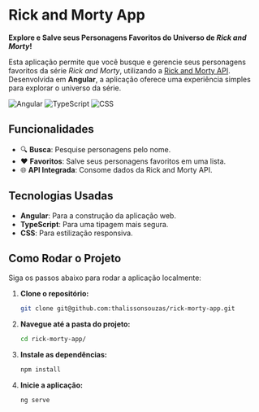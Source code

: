 # Rick and Morty App

 **Explore e Salve seus Personagens Favoritos do Universo de *Rick and Morty*!** 

Esta aplicação permite que você busque e gerencie seus personagens favoritos da série *Rick and Morty*, utilizando a [Rick and Morty API](https://rickandmortyapi.com/). Desenvolvida em **Angular**, a aplicação oferece uma experiência simples para explorar o universo da série.

![Angular](https://img.shields.io/badge/Angular-red?style=flat&logo=angular&logoColor=white) 
![TypeScript](https://img.shields.io/badge/TypeScript-blue?style=flat&logo=typescript&logoColor=white) 
![CSS](https://img.shields.io/badge/CSS-1572B6?style=flat&logo=css3&logoColor=white) 

## Funcionalidades

- 🔍 **Busca**: Pesquise personagens pelo nome.
- ❤️ **Favoritos**: Salve seus personagens favoritos em uma lista.
- 🌐 **API Integrada**: Consome dados da Rick and Morty API.

## Tecnologias Usadas

- **Angular**: Para a construção da aplicação web.
- **TypeScript**: Para uma tipagem mais segura.
- **CSS**: Para estilização responsiva.



## Como Rodar o Projeto

Siga os passos abaixo para rodar a aplicação localmente:

1. **Clone o repositório:**
   ```bash
   git clone git@github.com:thalissonsouzas/rick-morty-app.git

2. **Navegue até a pasta do projeto:**
   ```bash
   cd rick-morty-app/

3. **Instale as dependências:**
   ```bash
   npm install
4. **Inicie a aplicação:**
   ```bash
   ng serve
